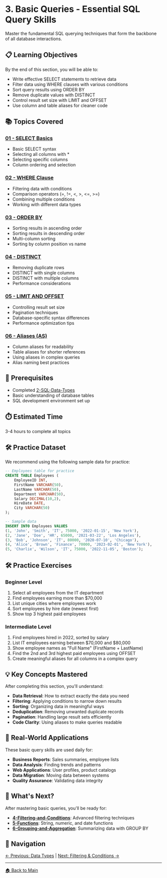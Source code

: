 # 3. Basic Queries - Essential SQL Query Skills

Master the fundamental SQL querying techniques that form the backbone of all database interactions.

## 📋 Learning Objectives
By the end of this section, you will be able to:
- Write effective SELECT statements to retrieve data
- Filter data using WHERE clauses with various conditions
- Sort query results using ORDER BY
- Remove duplicate values with DISTINCT
- Control result set size with LIMIT and OFFSET
- Use column and table aliases for cleaner code

## 📚 Topics Covered

### [01 - SELECT Basics](./01_SELECT_Basics.sql)
- Basic SELECT syntax
- Selecting all columns with *
- Selecting specific columns
- Column ordering and selection

### [02 - WHERE Clause](./02_WHERE_Clause.sql)  
- Filtering data with conditions
- Comparison operators (=, !=, <, >, <=, >=)
- Combining multiple conditions
- Working with different data types

### [03 - ORDER BY](./03_ORDER_BY.sql)
- Sorting results in ascending order
- Sorting results in descending order  
- Multi-column sorting
- Sorting by column position vs name

### [04 - DISTINCT](./04_DISTINCT.sql)
- Removing duplicate rows
- DISTINCT with single columns
- DISTINCT with multiple columns
- Performance considerations

### [05 - LIMIT AND OFFSET](./05_LIMIT_AND_OFFSET.sql)
- Controlling result set size
- Pagination techniques
- Database-specific syntax differences
- Performance optimization tips

### [06 - Aliases (AS)](./06_Aliases_AS.sql)
- Column aliases for readability
- Table aliases for shorter references
- Using aliases in complex queries
- Alias naming best practices

## 🎯 Prerequisites
- Completed [2-SQL-Data-Types](../2-SQL-Data-Types/README.md)
- Basic understanding of database tables
- SQL development environment set up

## ⏱️ Estimated Time
3-4 hours to complete all topics

## 🛠️ Practice Dataset

We recommend using the following sample data for practice:

```sql
-- Employees table for practice
CREATE TABLE Employees (
    EmployeeID INT,
    FirstName VARCHAR(50),
    LastName VARCHAR(50),
    Department VARCHAR(50),
    Salary DECIMAL(10,2),
    HireDate DATE,
    City VARCHAR(50)
);

-- Sample data
INSERT INTO Employees VALUES
(1, 'John', 'Smith', 'IT', 75000, '2022-01-15', 'New York'),
(2, 'Jane', 'Doe', 'HR', 65000, '2021-03-22', 'Los Angeles'),
(3, 'Bob', 'Johnson', 'IT', 80000, '2020-07-10', 'Chicago'),
(4, 'Alice', 'Brown', 'Finance', 70000, '2023-02-01', 'New York'),
(5, 'Charlie', 'Wilson', 'IT', 75000, '2022-11-05', 'Boston');
```

## 🛠️ Practice Exercises

### Beginner Level
1. Select all employees from the IT department
2. Find employees earning more than $70,000
3. List unique cities where employees work
4. Sort employees by hire date (newest first)
5. Show top 3 highest paid employees

### Intermediate Level  
1. Find employees hired in 2022, sorted by salary
2. List IT employees earning between $70,000 and $80,000
3. Show employee names as "Full Name" (FirstName + LastName)
4. Find the 2nd and 3rd highest paid employees using OFFSET
5. Create meaningful aliases for all columns in a complex query

## 💡 Key Concepts Mastered

After completing this section, you'll understand:

- **Data Retrieval**: How to extract exactly the data you need
- **Filtering**: Applying conditions to narrow down results  
- **Sorting**: Organizing data in meaningful ways
- **Deduplication**: Removing unwanted duplicate records
- **Pagination**: Handling large result sets efficiently
- **Code Clarity**: Using aliases to make queries readable

## 🚀 Real-World Applications

These basic query skills are used daily for:
- **Business Reports**: Sales summaries, employee lists
- **Data Analysis**: Finding trends and patterns
- **Web Applications**: User profiles, product catalogs
- **Data Migration**: Moving data between systems
- **Quality Assurance**: Validating data integrity

## 🔄 What's Next?

After mastering basic queries, you'll be ready for:
- **[4-Filtering-and-Conditions](../4-Filtering-and-Conditions/README.md)**: Advanced filtering techniques
- **[5-Functions](../5-Functions/README.md)**: String, numeric, and date functions
- **[6-Grouping-and-Aggregation](../6-Grouping-and-Aggregation/README.md)**: Summarizing data with GROUP BY

## 🔄 Navigation
[← Previous: Data Types](../2-SQL-Data-Types/README.md) | [Next: Filtering & Conditions →](../4-Filtering-and-Conditions/README.md)

---
[🏠 Back to Main](../README.md)